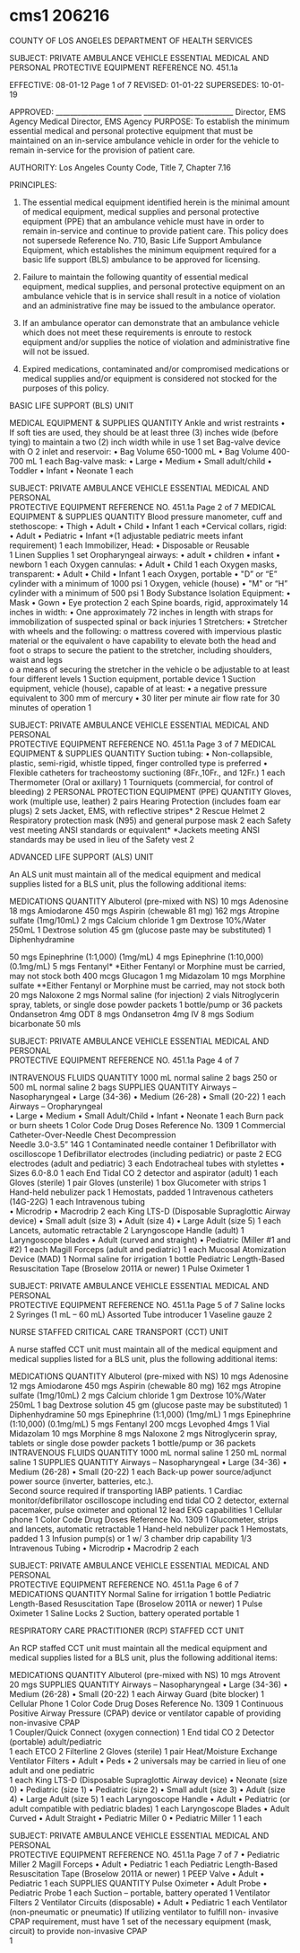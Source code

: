 # cms1 206216

COUNTY OF LOS ANGELES 
DEPARTMENT OF HEALTH SERVICES 
 
SUBJECT: PRIVATE AMBULANCE VEHICLE ESSENTIAL MEDICAL 
AND PERSONAL PROTECTIVE EQUIPMENT REFERENCE NO. 451.1a 
 
 
EFFECTIVE: 08-01-12  Page 1 of    7 
REVISED: 01-01-22 
SUPERSEDES: 10-01-19   
 
  
APPROVED:  ________________________   _________________________ 
 Director, EMS Agency                Medical Director, EMS Agency 
PURPOSE: To establish the minimum essential medical and personal protective equipment 
that must be maintained on an in-service ambulance vehicle in order for the 
vehicle to remain in-service for the provision of patient care. 
 
AUTHORITY:  Los Angeles County Code, Title 7, Chapter 7.16 
 
PRINCIPLES: 
 
1. The essential medical equipment identified herein is the minimal amount of medical 
equipment, medical supplies and personal protective equipment (PPE) that an ambulance 
vehicle must have in order to remain in-service and continue to provide patient care.  This 
policy does not supersede Reference No. 710, Basic Life Support Ambulance Equipment, 
which establishes the minimum equipment required for a basic life support (BLS) 
ambulance to be approved for licensing. 
 
2. Failure to maintain the following quantity of essential medical equipment, medical supplies, 
and personal protective equipment on an ambulance vehicle that is in service shall result in 
a notice of violation and an administrative fine may be issued to the ambulance operator. 
 
3. If an ambulance operator can demonstrate that an ambulance vehicle which does not meet 
these requirements is enroute to restock equipment and/or supplies the notice of violation 
and administrative fine will not be issued. 
 
4. Expired medications, contaminated and/or compromised medications or medical supplies 
and/or equipment is considered not stocked for the purposes of this policy. 
 
BASIC LIFE SUPPORT (BLS) UNIT 
 
MEDICAL EQUIPMENT & SUPPLIES QUANTITY 
Ankle and wrist restraints 
• If soft ties are used, they should be at least three (3) inches wide 
(before tying) to maintain a two (2) inch width while in use 
1 set 
Bag-valve device with O
2 
inlet and reservoir: 
• Bag Volume 650-1000 mL 
• Bag Volume 400-700 mL 
1 each 
Bag-valve mask: 
• Large 
• Medium 
• Small adult/child 
• Toddler 
• Infant 
• Neonate 
1 each 

SUBJECT: PRIVATE AMBULANCE VEHICLE ESSENTIAL 
 MEDICAL AND PERSONAL  
 PROTECTIVE EQUIPMENT REFERENCE NO. 451.1a 
Page 2 of    7 
MEDICAL EQUIPMENT & SUPPLIES QUANTITY 
Blood pressure manometer, cuff and stethoscope: 
• Thigh 
• Adult 
• Child 
• Infant 
1 each 
*Cervical collars, rigid: 
• Adult 
• Pediatric 
• Infant *(1 adjustable pediatric meets infant requirement) 
1 each 
Immobilizer, Head: 
• Disposable or Reusable  
1 
Linen Supplies 
1 set 
Oropharyngeal airways: 
• adult 
• children 
• infant 
• newborn 
1 each 
Oxygen cannulas: 
• Adult 
• Child 
1 each 
Oxygen masks, transparent: 
• Adult 
• Child 
• Infant 
1 each 
Oxygen, portable 
• "D” or “E” cylinder with a minimum of 1000 psi 
1 
Oxygen, vehicle (house) 
• "M" or “H” cylinder with a minimum of 500 psi 
1 
Body Substance Isolation Equipment: 
• Mask 
• Gown 
• Eye protection 
2 each 
Spine boards, rigid, approximately 14 inches in width: 
• One approximately 72 inches in length with straps for immobilization of 
suspected spinal or back injuries 
1 
Stretchers: 
• Stretcher with wheels and the following: 
o    mattress covered with impervious plastic material or the 
equivalent 
o    have capability to elevate both the head and foot 
o    straps to secure the patient to the stretcher, including 
shoulders, waist and legs  
o    a means of securing the stretcher in the vehicle 
o be adjustable to at least four different levels 
1 
Suction equipment, portable device 
1 
Suction equipment, vehicle (house), capable of at least: 
• a negative pressure equivalent to 300 mm of mercury 
• 30 liter per minute air flow rate for 30 minutes of operation 
1 

SUBJECT: PRIVATE AMBULANCE VEHICLE ESSENTIAL 
 MEDICAL AND PERSONAL  
 PROTECTIVE EQUIPMENT REFERENCE NO. 451.1a 
Page 3 of    7 
MEDICAL EQUIPMENT & SUPPLIES QUANTITY 
Suction tubing: 
• Non-collapsible, plastic, semi-rigid, whistle tipped, finger controlled 
type is preferred 
• Flexible catheters for tracheostomy suctioning (8Fr.,10Fr., and 12Fr.) 
1 each 
Thermometer (Oral or axillary) 
1 
Tourniquets (commercial, for control of bleeding) 
2 
PERSONAL PROTECTION EQUIPMENT (PPE) QUANTITY 
Gloves, work (multiple use, leather) 
2 pairs 
Hearing Protection (includes foam ear plugs) 
2 sets 
Jacket, EMS, with reflective stripes* 
2 
Rescue Helmet 
2 
Respiratory protection mask (N95) and general purpose mask 
2 each 
Safety vest meeting ANSI standards or equivalent* 
*Jackets meeting ANSI standards may be used in lieu of the Safety vest 
2 
 
ADVANCED LIFE SUPPORT (ALS) UNIT 
 
An ALS unit must maintain all of the medical equipment and medical supplies listed for a BLS 
unit, plus the following additional items: 
 
MEDICATIONS QUANTITY 
Albuterol (pre-mixed with NS) 
10 mgs 
Adenosine 
18 mgs 
Amiodarone 
450 mgs 
Aspirin (chewable 81 mg) 
162 mgs 
Atropine sulfate (1mg/10mL) 
2 mgs 
Calcium chloride 
1 gm 
Dextrose 10%/Water 250mL 
1 
Dextrose solution 45 gm (glucose paste may be substituted) 
1 
Diphenhydramine
 
50 mgs 
Epinephrine (1:1,000) (1mg/mL) 
4 mgs 
Epinephrine (1:10,000) (0.1mg/mL) 
5 mgs 
Fentanyl* 
*Either Fentanyl or Morphine must be carried, may not stock both 
400 mcgs 
Glucagon 
1 mg 
Midazolam 
10 mgs 
Morphine sulfate **Either Fentanyl or Morphine must be carried, may not stock both 
20 mgs 
Naloxone 
2 mgs 
Normal saline (for injection) 
2 vials 
Nitroglycerin spray, tablets, or single dose powder packets 
1 bottle/pump 
or 36 packets 
Ondansetron 4mg ODT 
8 mgs 
Ondansetron 4mg IV 
8 mgs 
Sodium bicarbonate 
50 mls 
 
 

SUBJECT: PRIVATE AMBULANCE VEHICLE ESSENTIAL 
 MEDICAL AND PERSONAL  
 PROTECTIVE EQUIPMENT REFERENCE NO. 451.1a 
Page 4 of    7 
 
 
INTRAVENOUS FLUIDS QUANTITY 
1000 mL normal saline 
2 bags 
250 or 500 mL normal saline 
2 bags 
SUPPLIES 
QUANTITY 
Airways – Nasopharyngeal 
• Large (34-36) 
• Medium (26-28) 
• Small (20-22) 
1 each 
Airways – Oropharyngeal  
• Large 
• Medium 
• Small Adult/Child 
• Infant 
• Neonate 
1 each 
Burn pack or burn sheets 1 
Color Code Drug Doses Reference No. 1309 1 
Commercial Catheter-Over-Needle Chest Decompression  
Needle 3.0-3.5” 14G 
1 
Contaminated needle container 1 
Defibrillator with oscilloscope 1 
Defibrillator electrodes (including pediatric) or paste 2 
ECG electrodes (adult and pediatric) 3 each 
Endotracheal tubes with stylettes 
• Sizes 6.0-8.0 
1 each 
End Tidal CO
2 
detector and aspirator (adult) 1 each 
Gloves (sterile) 1 pair 
Gloves (unsterile) 1 box 
Glucometer with strips 1 
Hand-held nebulizer pack 1 
Hemostats, padded 1 
Intravenous catheters (14G-22G) 1 each 
Intravenous tubing  
• Microdrip 
• Macrodrip 
2 each 
King LTS-D (Disposable Supraglottic Airway device) 
• Small adult (size 3) 
• Adult (size 4) 
• Large Adult (size 5) 
1 each 
Lancets, automatic retractable 2 
Laryngoscope Handle (adult) 1 
Laryngoscope blades 
• Adult (curved and straight) 
• Pediatric (Miller #1 and #2) 
1 each 
Magill Forceps (adult and pediatric) 1 each 
Mucosal Atomization Device (MAD) 1 
Normal saline for irrigation 1 bottle 
Pediatric Length-Based Resuscitation Tape (Broselow 2011A or newer) 1 
Pulse Oximeter 1 

SUBJECT: PRIVATE AMBULANCE VEHICLE ESSENTIAL 
 MEDICAL AND PERSONAL  
 PROTECTIVE EQUIPMENT REFERENCE NO. 451.1a 
Page 5 of    7 
Saline locks 2 
Syringes (1 mL – 60 mL) Assorted 
Tube introducer 1 
Vaseline gauze 2 
 
NURSE STAFFED CRITICAL CARE TRANSPORT (CCT) UNIT 
 
A nurse staffed CCT unit must maintain all of the medical equipment and medical supplies listed 
for a BLS unit, plus the following additional items: 
 
MEDICATIONS QUANTITY 
Albuterol (pre-mixed with NS) 10 mgs 
Adenosine 12 mgs 
Amiodarone 450 mgs 
Aspirin (chewable 80 mg) 162 mgs 
Atropine sulfate (1mg/10mL) 2 mgs 
Calcium chloride 1 gm 
Dextrose 10%/Water 250mL 1 bag 
Dextrose solution 45 gm (glucose paste may be substituted) 1 
Diphenhydramine 50 mgs 
Epinephrine (1:1,000) (1mg/mL) 1 mgs 
Epinephrine (1:10,000) (0.1mg/mL) 5 mgs 
Fentanyl 200 mcgs 
Levophed 4mgs 1 Vial 
Midazolam 10 mgs 
Morphine 8 mgs 
Naloxone 2 mgs 
Nitroglycerin spray, tablets or single dose powder packets 
1 bottle/pump 
or 36 packets 
INTRAVENOUS FLUIDS QUANTITY 
1000 mL normal saline 1 
250 mL normal saline 1 
SUPPLIES QUANTITY 
Airways – Nasopharyngeal 
• Large (34-36) 
• Medium (26-28) 
• Small (20-22) 
1 each 
Back-up power source/adjunct power source (inverter, batteries, etc.).  
Second source required if transporting IABP patients. 
1 
Cardiac monitor/defibrillator oscilloscope including end tidal CO
2
 detector, 
external pacemaker, pulse oximeter and optional 12 lead EKG capabilities 
1 
Cellular phone 1 
Color Code Drug Doses Reference No. 1309 1 
Glucometer, strips and lancets, automatic retractable 1 
Hand-held nebulizer pack 1 
Hemostats, padded 1 
3 Infusion pump(s) or 1 w/ 3 chamber drip capability 1/3 
Intravenous Tubing 
• Microdrip 
• Macrodrip 
2 each 

SUBJECT: PRIVATE AMBULANCE VEHICLE ESSENTIAL 
 MEDICAL AND PERSONAL  
 PROTECTIVE EQUIPMENT REFERENCE NO. 451.1a 
Page 6 of    7 
MEDICATIONS QUANTITY 
Normal Saline for irrigation 1 bottle 
Pediatric Length-Based Resuscitation Tape (Broselow 2011A or newer) 1 
Pulse Oximeter 1 
Saline Locks 2 
Suction, battery operated portable 1 
 
RESPIRATORY CARE PRACTITIONER (RCP) STAFFED CCT UNIT 
 
An RCP staffed CCT unit must maintain all the medical equipment and medical supplies listed 
for a BLS unit, plus the following additional items: 
 
MEDICATIONS QUANTITY 
Albuterol (pre-mixed with NS) 
10 mgs 
Atrovent 
20 mgs 
SUPPLIES QUANTITY 
Airways – Nasopharyngeal 
• Large (34-36) 
• Medium (26-28) 
• Small (20-22) 
1 each 
Airway Guard (bite blocker) 
1 
Cellular Phone 
1 
Color Code Drug Doses Reference No. 1309 
1 
Continuous Positive Airway Pressure (CPAP) device or ventilator capable of 
providing non-invasive CPAP  
1 
Coupler/Quick Connect (oxygen connection) 
1 
End tidal CO
2
 Detector (portable) adult/pediatric  
1 each 
ETCO
2
 Filterline 
2 
Gloves (sterile) 
1 pair 
Heat/Moisture Exchange Ventilator Filters 
• Adult 
• Peds 
• 2 universals may be carried in lieu of one adult and one pediatric  
1 each 
King LTS-D (Disposable Supraglottic Airway device) 
• Neonate (size 0) 
• Pediatric (size 1) 
• Pediatric (size 2) 
• Small adult (size 3) 
• Adult (size 4) 
• Large Adult (size 5) 
1 each 
Laryngoscope Handle 
• Adult 
• Pediatric (or adult compatible with pediatric blades) 
1 each 
Laryngoscope Blades 
• Adult Curved 
• Adult Straight 
• Pediatric Miller 0 
• Pediatric Miller 1 
1 each 

SUBJECT: PRIVATE AMBULANCE VEHICLE ESSENTIAL 
 MEDICAL AND PERSONAL  
 PROTECTIVE EQUIPMENT REFERENCE NO. 451.1a 
Page 7 of    7 
• Pediatric Miller 2 
Magill Forceps 
• Adult 
• Pediatric 
1 each 
Pediatric Length-Based Resuscitation Tape (Broselow 2011A or newer) 
1 
PEEP Valve 
• Adult 
• Pediatric 
1 each 
SUPPLIES QUANTITY 
Pulse Oximeter 
• Adult Probe 
• Pediatric Probe 
1 each 
Suction – portable, battery operated 
1 
Ventilator Filters 
2 
Ventilator Circuits (disposable) 
• Adult 
• Pediatric 
1 each 
Ventilator (non-pneumatic or pneumatic) If utilizing ventilator to fulfill non-
invasive CPAP requirement, must have 1 set of the necessary equipment 
(mask, circuit) to provide non-invasive CPAP  
1
